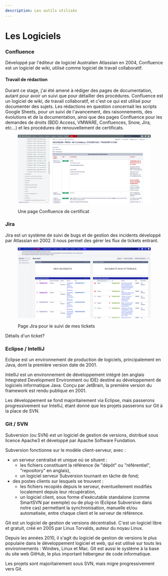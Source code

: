 ```yaml
---
description: Les outils utilisés
---
```


# Les Logiciels

### Confluence

Développé par l'éditeur de logiciel Australien Atlassian en 2004, Confluence est un logiciel de wiki, utilisé comme logiciel de travail collaboratif.

#### Travail de rédaction

Durant ce stage, j'ai été amené à rédiger des pages de documentation, autant pour avoir un suivi que pour détailler des procédures. Confluence est un logiciel de wiki, de travail collaboratif, et c'est ce qui est utilisé pour documenter des sujets. Les rédactions en question concernait les scripts Google Sheets, pour un suivi de l'avancement, des raisonnements, des évolutions et de la documentation, ainsi que des pages Confluence pour les demandes de droits (BDD Access, VMWARE, Confluences, Snow, Jira, etc...) et les procédures de renouvellement de certificats.

<figure><img src="../.gitbook/assets/confluence.png" alt=""><figcaption><p>Une page Confluence de certificat</p></figcaption></figure>

### Jira

Jira est un système de suivi de bugs et de gestion des incidents développé par Atlassian en 2002. Il nous permet des gérer les flux de tickets entrant.

<figure><img src="../.gitbook/assets/jira.png" alt=""><figcaption><p>Page Jira pour le suivi de mes tickets</p></figcaption></figure>

Détails d'un ticket?&#x20;

### Eclipse / IntelliJ

Eclipse est un environnement de production de logiciels, principalement en Java, dont la première version date de 2001.

IntelliJ est un environnement de développement intégré (en anglais Integrated Development Environment ou IDE) destiné au développement de logiciels informatique Java. Conçu par JetBrain, la première version du framework est rendu publique en 2001.

Les développement se fond majoritairement via Eclipse, mais passerons progressivement sur IntelliJ, étant donné que les projets passerons sur Git à la place de SVN.

### Git / SVN

Subversion (ou SVN) est un logiciel de gestion de versions, distribué sous licence Apache3 et développé par Apache Software Fundation.

Subversion fonctionne sur le modèle client-serveur, avec :&#x20;

* un serveur centralisé et unique où se situent :
  * les fichiers constituant la référence (le "dépôt" ou "référentiel", "repository" en anglais),
  * un logiciel serveur Subversion tournant en tâche de fond;
* des postes clients sur lesquels se trouvent :&#x20;
  * les fichiers recopiés depuis le serveur, éventuellement modifiés localement depuis leur récupération,
  * un logiciel client, sous forme d'exécutable standalone (comme SmartSVN par exemple) ou de plug-in (Eclipse Subversive dans notre cas) permettant la synchronisation, manuelle et/ou automatisée, entre chaque client et le serveur de référence.

Git est un logiciel de gestion de versions décentralisé. C'est un logiciel libre et gratuit, créé en 2005 par Linus Torvalds, auteur du noyau Linux.

Depuis les années 2010, il s'agit du logiciel de gestion de versions le plus populaire dans le développement logiciel et web, qui est utilisé sur touts les environnements : Windws, Linux et Mac. Git est aussi le système à la base du site web GitHub, le plus important hébergeur de code informatique.

Les projets sont majoritairement sous SVN, mais migre progressivement vers Git.
